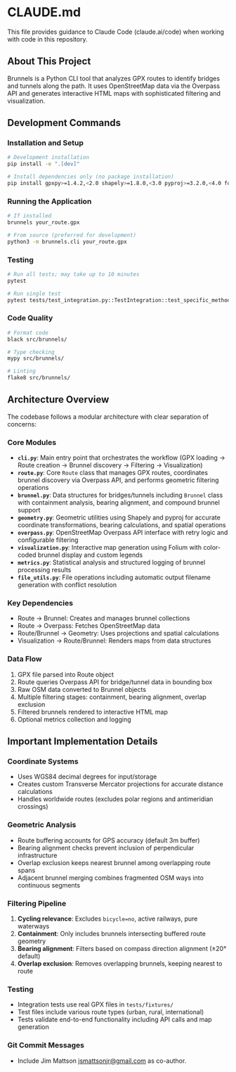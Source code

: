 # CLAUDE.md

This file provides guidance to Claude Code (claude.ai/code) when working with code in this repository.

## About This Project

Brunnels is a Python CLI tool that analyzes GPX routes to identify bridges and tunnels along the path. It uses OpenStreetMap data via the Overpass API and generates interactive HTML maps with sophisticated filtering and visualization.

## Development Commands

### Installation and Setup
```bash
# Development installation
pip install -e ".[dev]"

# Install dependencies only (no package installation)
pip install gpxpy>=1.4.2,<2.0 shapely>=1.8.0,<3.0 pyproj>=3.2.0,<4.0 folium>=0.12.0,<1.0 requests>=2.25.0,<3.0
```

### Running the Application
```bash
# If installed
brunnels your_route.gpx

# From source (preferred for development)
python3 -m brunnels.cli your_route.gpx
```

### Testing
```bash
# Run all tests; may take up to 10 minutes
pytest

# Run single test
pytest tests/test_integration.py::TestIntegration::test_specific_method
```

### Code Quality
```bash
# Format code
black src/brunnels/

# Type checking
mypy src/brunnels/

# Linting
flake8 src/brunnels/
```

## Architecture Overview

The codebase follows a modular architecture with clear separation of concerns:

### Core Modules

- **`cli.py`**: Main entry point that orchestrates the workflow (GPX loading → Route creation → Brunnel discovery → Filtering → Visualization)
- **`route.py`**: Core `Route` class that manages GPX routes, coordinates brunnel discovery via Overpass API, and performs geometric filtering operations
- **`brunnel.py`**: Data structures for bridges/tunnels including `Brunnel` class with containment analysis, bearing alignment, and compound brunnel support
- **`geometry.py`**: Geometric utilities using Shapely and pyproj for accurate coordinate transformations, bearing calculations, and spatial operations
- **`overpass.py`**: OpenStreetMap Overpass API interface with retry logic and configurable filtering
- **`visualization.py`**: Interactive map generation using Folium with color-coded brunnel display and custom legends
- **`metrics.py`**: Statistical analysis and structured logging of brunnel processing results
- **`file_utils.py`**: File operations including automatic output filename generation with conflict resolution

### Key Dependencies
- Route → Brunnel: Creates and manages brunnel collections
- Route → Overpass: Fetches OpenStreetMap data
- Route/Brunnel → Geometry: Uses projections and spatial calculations
- Visualization → Route/Brunnel: Renders maps from data structures

### Data Flow
1. GPX file parsed into Route object
2. Route queries Overpass API for bridge/tunnel data in bounding box
3. Raw OSM data converted to Brunnel objects
4. Multiple filtering stages: containment, bearing alignment, overlap exclusion
5. Filtered brunnels rendered to interactive HTML map
6. Optional metrics collection and logging

## Important Implementation Details

### Coordinate Systems
- Uses WGS84 decimal degrees for input/storage
- Creates custom Transverse Mercator projections for accurate distance calculations
- Handles worldwide routes (excludes polar regions and antimeridian crossings)

### Geometric Analysis
- Route buffering accounts for GPS accuracy (default 3m buffer)
- Bearing alignment checks prevent inclusion of perpendicular infrastructure
- Overlap exclusion keeps nearest brunnel among overlapping route spans
- Adjacent brunnel merging combines fragmented OSM ways into continuous segments

### Filtering Pipeline
1. **Cycling relevance**: Excludes `bicycle=no`, active railways, pure waterways
2. **Containment**: Only includes brunnels intersecting buffered route geometry
3. **Bearing alignment**: Filters based on compass direction alignment (±20° default)
4. **Overlap exclusion**: Removes overlapping brunnels, keeping nearest to route

### Testing
- Integration tests use real GPX files in `tests/fixtures/`
- Test files include various route types (urban, rural, international)
- Tests validate end-to-end functionality including API calls and map generation

### Git Commit Messages
- Include Jim Mattson <jsmattsonjr@gmail.com> as co-author.
